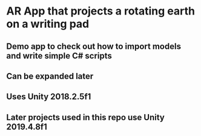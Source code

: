 # AR App that projects a rotating earth on a writing pad

## Demo app to check out how to import models and write simple C# scripts

## Can be expanded later

## Uses Unity 2018.2.5f1 

## Later projects used in this repo use Unity 2019.4.8f1
